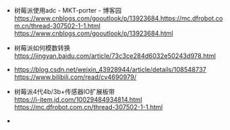 
* 树莓派使用adc - MKT-porter - 博客园  
  https://www.cnblogs.com/gooutlook/p/13923684.https://mc.dfrobot.com.cn/thread-307502-1-1.html
  https://www.cnblogs.com/gooutlook/p/13923684.html
 
* 树莓派如何模数转换  
  https://jingyan.baidu.com/article/73c3ce284d6032e50243d978.html

*  https://blog.csdn.net/weixin_43928944/article/details/108548737  
   https://www.bilibili.com/read/cv4690979/  

*  树莓派4代4b/3b+传感器IO扩展板带  
   https://i-item.jd.com/10029484934814.html
   https://mc.dfrobot.com.cn/thread-307502-1-1.html

*  
